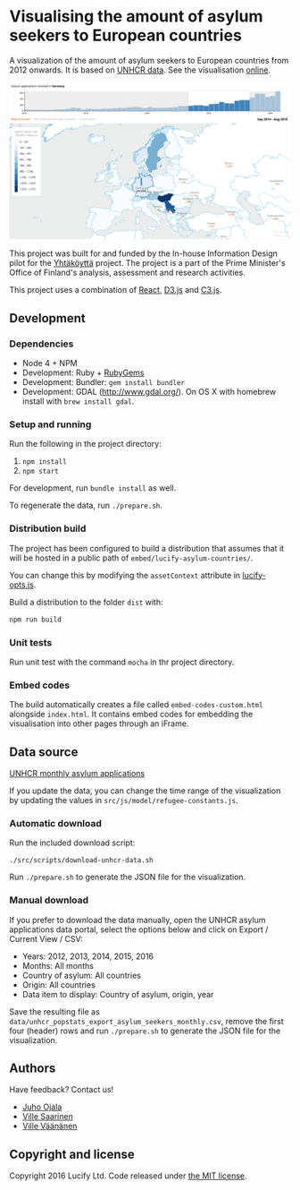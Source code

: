 # Visualising the amount of asylum seekers to European countries

A visualization of the amount of asylum seekers to European countries from 2012 onwards. It is based on [UNHCR data](#data-source). See the visualisation [online](http://www.lucify.com/seeking-asylum-in-europe).

![Visualisation screenshot](https://raw.githubusercontent.com/lucified/lucify-asylum-countries/master/screenshot.png)

This project was built for and funded by the In-house Information Design pilot for the [Yhtäköyttä](http://yhtakoytta.fi/) project. The project is a part of the Prime Minister's Office of Finland's analysis, assessment and research activities.

This project uses a combination of [React](https://facebook.github.io/react/), [D3.js](http://d3js.org/) and [C3.js](http://c3js.org/).

## Development

### Dependencies

- Node 4 + NPM
- Development: Ruby + [RubyGems](https://rubygems.org/pages/download)
- Development: Bundler: `gem install bundler`
- Development: GDAL (<http://www.gdal.org/>). On OS X with homebrew install with `brew install gdal`.

### Setup and running

Run the following in the project directory:

1. `npm install`
2. `npm start`

For development, run `bundle install` as well.

To regenerate the data, run `./prepare.sh`.

### Distribution build

The project has been configured to build a distribution that
assumes that it will be hosted in a public path of `embed/lucify-asylum-countries/`.

You can change this by modifying the `assetContext` attribute
in [lucify-opts.js](lucify-opts.js).

Build a distribution to the folder `dist` with:
```js
npm run build
```

### Unit tests

Run unit test with the command `mocha` in thr project directory.

### Embed codes

The build automatically creates a file called `embed-codes-custom.html` alongside `index.html`. It contains embed codes for embedding the visualisation into other pages through an iFrame.

## Data source

[UNHCR monthly asylum applications](http://popstats.unhcr.org/en/asylum_seekers_monthly)

If you update the data, you can change the time range of the visualization by updating the values in `src/js/model/refugee-constants.js`.

### Automatic download

Run the included download script:

```shell
./src/scripts/download-unhcr-data.sh
```

Run `./prepare.sh` to generate the JSON file for the visualization.

### Manual download

If you prefer to download the data manually, open the UNHCR asylum applications data portal, select the options below and click on Export / Current View / CSV:

+ Years: 2012, 2013, 2014, 2015, 2016
+ Months: All months
+ Country of asylum: All countries
+ Origin: All countries
+ Data item to display: Country of asylum, origin, year

Save the resulting file as `data/unhcr_popstats_export_asylum_seekers_monthly.csv`, remove the first four (header) rows and run `./prepare.sh` to generate the JSON file for the visualization.

## Authors

Have feedback? Contact us!

- [Juho Ojala](https://github.com/juhoojala)
- [Ville Saarinen](https://github.com/vsaarinen)
- [Ville Väänänen](https://github.com/dennari)

## Copyright and license

Copyright 2016 Lucify Ltd. Code released under [the MIT license](LICENSE).
